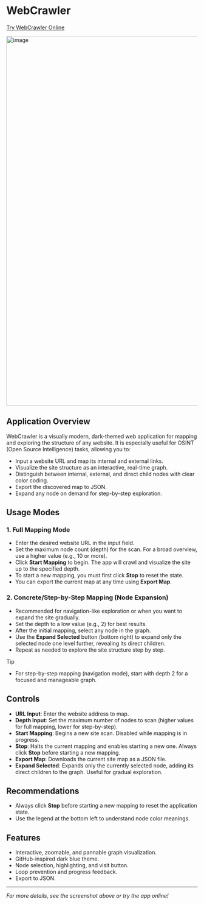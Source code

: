 # WebCrawler

[Try WebCrawler Online](https://ende25.github.io/WebCrawler/)

<img width="1862" height="971" alt="image" src="https://github.com/user-attachments/assets/8e973b44-7c95-420c-869d-593f0211b309" />

## Application Overview
WebCrawler is a visually modern, dark-themed web application for mapping and exploring the structure of any website. It is especially useful for OSINT (Open Source Intelligence) tasks, allowing you to:
- Input a website URL and map its internal and external links.
- Visualize the site structure as an interactive, real-time graph.
- Distinguish between internal, external, and direct child nodes with clear color coding.
- Export the discovered map to JSON.
- Expand any node on demand for step-by-step exploration.

## Usage Modes
### 1. Full Mapping Mode
- Enter the desired website URL in the input field.
- Set the maximum node count (depth) for the scan. For a broad overview, use a higher value (e.g., 10 or more).
- Click **Start Mapping** to begin. The app will crawl and visualize the site up to the specified depth.
- To start a new mapping, you must first click **Stop** to reset the state.
- You can export the current map at any time using **Export Map**.

### 2. Concrete/Step-by-Step Mapping (Node Expansion)
- Recommended for navigation-like exploration or when you want to expand the site gradually.
- Set the depth to a low value (e.g., 2) for best results.
- After the initial mapping, select any node in the graph.
- Use the **Expand Selected** button (bottom right) to expand only the selected node one level further, revealing its direct children.
- Repeat as needed to explore the site structure step by step.

>[!tip]
>- For step-by-step mapping (navigation mode), start with depth 2 for a focused and manageable graph.

## Controls
- **URL Input**: Enter the website address to map.
- **Depth Input**: Set the maximum number of nodes to scan (higher values for full mapping, lower for step-by-step).
- **Start Mapping**: Begins a new site scan. Disabled while mapping is in progress.
- **Stop**: Halts the current mapping and enables starting a new one. Always click **Stop** before starting a new mapping.
- **Export Map**: Downloads the current site map as a JSON file.
- **Expand Selected**: Expands only the currently selected node, adding its direct children to the graph. Useful for gradual exploration.

## Recommendations
- Always click **Stop** before starting a new mapping to reset the application state.
- Use the legend at the bottom left to understand node color meanings.

## Features
- Interactive, zoomable, and pannable graph visualization.
- GitHub-inspired dark blue theme.
- Node selection, highlighting, and visit button.
- Loop prevention and progress feedback.
- Export to JSON.

---

*For more details, see the screenshot above or try the app online!*




